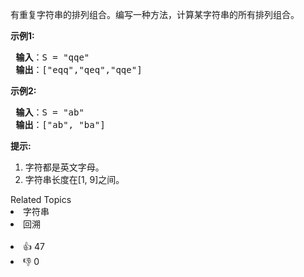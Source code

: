 <p>有重复字符串的排列组合。编写一种方法，计算某字符串的所有排列组合。</p>

<p><strong>示例1:</strong></p>

<pre><strong> 输入</strong>：S = &quot;qqe&quot;
<strong> 输出</strong>：[&quot;eqq&quot;,&quot;qeq&quot;,&quot;qqe&quot;]
</pre>

<p><strong>示例2:</strong></p>

<pre><strong> 输入</strong>：S = &quot;ab&quot;
<strong> 输出</strong>：[&quot;ab&quot;, &quot;ba&quot;]
</pre>

<p><strong>提示:</strong></p>

<ol>
	<li>字符都是英文字母。</li>
	<li>字符串长度在[1, 9]之间。</li>
</ol>
<div><div>Related Topics</div><div><li>字符串</li><li>回溯</li></div></div><br><div><li>👍 47</li><li>👎 0</li></div>